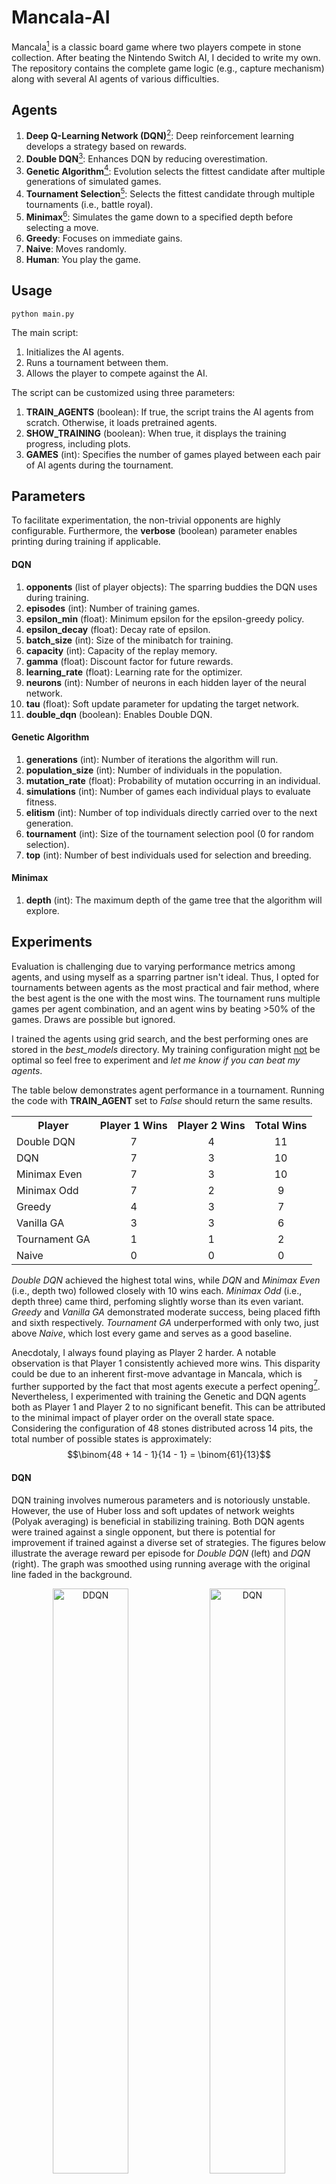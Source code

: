 # Mancala-AI
Mancala[^1] is a classic board game where two players compete in stone collection. After beating the Nintendo Switch AI, I decided to write my own. The repository contains the complete game logic (e.g., capture mechanism) along with several AI agents of various difficulties.
 
## Agents
1. **Deep Q-Learning Network (DQN)**[^2]: Deep reinforcement learning develops a strategy based on rewards.
2. **Double DQN**[^3]: Enhances DQN by reducing overestimation.
1. **Genetic Algorithm**[^4]: Evolution selects the fittest candidate after multiple generations of simulated games.
1. **Tournament Selection**[^5]: Selects the fittest candidate through multiple tournaments (i.e., battle royal).
1. **Minimax**[^6]: Simulates the game down to a specified depth before selecting a move.
1. **Greedy**: Focuses on immediate gains.
1. **Naive**: Moves randomly.
1. **Human**: You play the game.
 
## Usage
    python main.py
    
The main script:
1. Initializes the AI agents.
2. Runs a tournament between them.
3. Allows the player to compete against the AI.

The script can be customized using three parameters:
1. **TRAIN_AGENTS** (boolean): If true, the script trains the AI agents from scratch. Otherwise, it loads pretrained agents.
2. **SHOW_TRAINING** (boolean): When true, it displays the training progress, including plots.
3. **GAMES** (int): Specifies the number of games played between each pair of AI agents during the tournament.

## Parameters
To facilitate experimentation, the non-trivial opponents are highly configurable. Furthermore, the **verbose** (boolean) parameter enables printing during training if applicable.
 
#### DQN
1. **opponents** (list of player objects): The sparring buddies the DQN uses during training.
1. **episodes** (int): Number of training games.
1. **epsilon_min** (float): Minimum epsilon for the epsilon-greedy policy.
1. **epsilon_decay** (float): Decay rate of epsilon.
1. **batch_size** (int): Size of the minibatch for training.
1. **capacity** (int): Capacity of the replay memory.
1. **gamma** (float): Discount factor for future rewards.
1. **learning_rate** (float): Learning rate for the optimizer.
1. **neurons** (int): Number of neurons in each hidden layer of the neural network.
1. **tau** (float): Soft update parameter for updating the target network.
2. **double_dqn** (boolean): Enables Double DQN.
 
#### Genetic Algorithm
1. **generations** (int): Number of iterations the algorithm will run.
1. **population_size** (int): Number of individuals in the population.
1. **mutation_rate** (float): Probability of mutation occurring in an individual.
1. **simulations** (int): Number of games each individual plays to evaluate fitness.
1. **elitism** (int): Number of top individuals directly carried over to the next generation.
1. **tournament** (int): Size of the tournament selection pool (0 for random selection).
1. **top** (int): Number of best individuals used for selection and breeding.
 
#### Minimax
1. **depth** (int): The maximum depth of the game tree that the algorithm will explore.
 
## Experiments
Evaluation is challenging due to varying performance metrics among agents, and using myself as a sparring partner isn't ideal. Thus, I opted for tournaments between agents as the most practical and fair method, where the best agent is the one with the most wins. The tournament runs multiple games per agent combination, and an agent wins by beating >50% of the games. Draws are possible but ignored. 

I trained the agents using grid search, and the best performing ones are stored in the *best_models* directory. My training configuration might <ins>not</ins> be optimal so feel free to experiment and *let me know if you can beat my agents*.

The table below demonstrates agent performance in a tournament. Running the code with **TRAIN_AGENT** set to *False* should return the same results. 

<table align="center">
  <tr>
    <th>Player</th>
    <th>Player 1 Wins</th>
    <th>Player 2 Wins</th>
    <th>Total Wins</th>
  </tr>
  <tr>
    <td>Double DQN</td>
    <td align="center">7</td>
    <td align="center">4</td>
    <td align="center">11</td>
  </tr>
  <tr>
    <td>DQN</td>
    <td align="center">7</td>
    <td align="center">3</td>
    <td align="center">10</td>
  </tr>
  <tr>
    <td>Minimax Even</td>
    <td align="center">7</td>
    <td align="center">3</td>
    <td align="center">10</td>
  </tr>
  <tr>
    <td>Minimax Odd</td>
    <td align="center">7</td>
    <td align="center">2</td>
    <td align="center">9</td>
  </tr>
  <tr>
    <td>Greedy</td>
    <td align="center">4</td>
    <td align="center">3</td>
    <td align="center">7</td>
  </tr>
  <tr>
    <td>Vanilla GA</td>
    <td align="center">3</td>
    <td align="center">3</td>
    <td align="center">6</td>
  </tr>
  <tr>
    <td>Tournament GA</td>
    <td align="center">1</td>
    <td align="center">1</td>
    <td align="center">2</td>
  </tr>
  <tr>
    <td>Naive</td>
    <td align="center">0</td>
    <td align="center">0</td>
    <td align="center">0</td>
  </tr>
</table>

*Double DQN* achieved the highest total wins, while *DQN* and *Minimax Even* (i.e., depth two) followed closely with 10 wins each. *Minimax Odd* (i.e., depth three) came third, perfoming slightly worse than its even variant. *Greedy* and *Vanilla GA* demonstrated moderate success, being placed fifth and sixth respectively. *Tournament GA* underperformed with only two, just above *Naive*, which lost every game and serves as a good baseline. 

Anecdotaly, I always found playing as Player 2 harder. A notable observation is that Player 1 consistently achieved more wins. This disparity could be due to an inherent first-move advantage in Mancala, which is further supported by the fact that most agents execute a perfect opening[^7]. Nevertheless, I experimented with training the Genetic and DQN agents both as Player 1 and Player 2 to no significant benefit. This can be attributed to the minimal impact of player order on the overall state space. Considering the configuration of 48 stones distributed across 14 pits, the total number of possible states is approximately:
$$\binom{48 + 14 - 1}{14 - 1} = \binom{61}{13}$$
 
#### DQN
DQN training involves numerous parameters and is notoriously unstable. However, the use of Huber loss and soft updates of network weights (Polyak averaging) is beneficial in stabilizing training. Both DQN agents were trained against a single opponent, but there is potential for improvement if trained against a diverse set of strategies. The figures below illustrate the average reward per episode for *Double DQN* (left) and *DQN* (right). The graph was smoothed using running average with the original line faded in the background. 

<p align="center">
 <img src="./plots/ddqn.png" style="width:49%" title="DDQN">
<img src="./plots/dqn.png" style="width:49%" title="DQN">
</p>

Designing a dense and effective reward policy is more of an art than a science. For example, *Double DQN* outperforms *DQN* despite their similar reward. To evaluate the effectiveness of my reward structure in helping the agent win, I plotted the number of wins against the reward received for various training configurations.  The empty upper left corner indicates that agents with low rewards tend to lose. In addition, the dot color denotes the number of steps taken by the agent during an episode. 
<p align="center">
 <img src="./plots/rewards vs wins.png" style="width:70%" title="DDQN">
</p>
 
#### Genetic Algorithm
I often heard in academic circles that *"genetic stuff never works"*. Nevertheless, I decided to give this *underdog* a chance. Both vanilla and tournament selection use the number of wins as fitness to evolve a score distribution for the pits. When the agent acts, the score is multiplied by the number of stones in each pit, and the pit with the highest value is selected as the next move. This method is quite rigid and it does not take into account game mechanics (e.g., bonus round). Furthermore, *Tournament GA* underperformed, likely due to overfitting (i.e., individuals only learned how to beat their peers). The figure below shows the best fitness per generation for *Vanilla GA* (left) and *Tournament GA* (right).

<p align="center">
<img src="./plots/ga_random.png" style="width:49%; height:auto;" title="Vanilla GA">
<img src="./plots/ga_tournament.png" style="width:49%; height:auto;" title="GA Tournament">
</p>
 
#### Minimax
Given proper evaluation, deep explorations can outperform any player. However, the number of possible states grows exponentially, making Minimax slow even with alpha-beta pruning[^8]. An interesting observation is that even depths perform better than odd depths. Intuitively, even depths conclude on the opponent's turn, allowing a safer strategy, assuming optimal play. Conversely, odd depths are riskier since the player does not see the opponent's immediate response.

### Future Work
This project has been immensely fun, and I may add more agents in the future.
 
## References
[^1]: Mancala: https://en.wikipedia.org/wiki/Mancala
[^2]: DQN paper: https://arxiv.org/pdf/1312.5602
[^3]: Double DQN paper: https://arxiv.org/pdf/1509.06461v3
[^4]: Genetic Algortithm: https://en.wikipedia.org/wiki/Genetic_algorithm
[^5]: Tournament Selection: https://en.wikipedia.org/wiki/Tournament_selection#:~:text=Tournament%20selection%20is%20a%20method,at%20random%20from%20the%20population.
[^6]: Minimax Algorithm: https://en.wikipedia.org/wiki/Minimax#:~:text=Minmax%20(sometimes%20Minimax%2C%20MM%20or,case%20(maximum%20loss)%20scenario.
[^7]: Solving Kalah paper: https://naml.us/paper/irving2000_kalah.pdf
[^8]: Alpha-beta pruning: https://en.wikipedia.org/wiki/Alpha%E2%80%93beta_pruning
